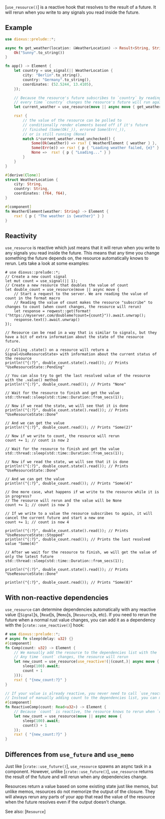 [`use_resource()`] is a reactive hook that resolves to the result of a future. It will rerun when you write to any signals you read inside the future.

## Example

```rust
use dioxus::prelude::*;

async fn get_weather(location: &WeatherLocation) -> Result<String, String> {
    Ok("Sunny".to_string())
}

fn app() -> Element {
    let country = use_signal(|| WeatherLocation {
        city: "Berlin".to_string(),
        country: "Germany".to_string(),
        coordinates: (52.5244, 13.4105),
    });

    // Because the resource's future subscribes to `country` by reading it (`country.read()`),
    // every time `country` changes the resource's future will run again and thus provide a new value.
    let current_weather = use_resource(move || async move { get_weather(&country()).await });

    rsx! {
        // the value of the resource can be polled to
        // conditionally render elements based off if it's future
        // finished (Some(Ok(_)), errored Some(Err(_)),
        // or is still running (None)
        match &*current_weather.read_unchecked() {
            Some(Ok(weather)) => rsx! { WeatherElement { weather } },
            Some(Err(e)) => rsx! { p { "Loading weather failed, {e}" } },
            None =>  rsx! { p { "Loading..." } }
        }
    }
}

#[derive(Clone)]
struct WeatherLocation {
    city: String,
    country: String,
    coordinates: (f64, f64),
}

#[component]
fn WeatherElement(weather: String) -> Element {
    rsx! { p { "The weather is {weather}" } }
}
```

## Reactivity

`use_resource` is reactive which just means that it will rerun when you write to any signals you read inside the future. This means that any time you change something the future depends on, the resource automatically knows to rerun. Lets take a look at some examples:

```rust, no_run
# use dioxus::prelude::*;
// Create a new count signal
let mut count = use_signal(|| 1);
// Create a new resource that doubles the value of count
let double_count = use_resource(move || async move {
    // Start a request to the server. We are reading the value of count in the format macro
    // Reading the value of count makes the resource "subscribe" to changes to count (when count changes, the resource will rerun)
    let response = reqwest::get(format!("https://myserver.com/doubleme?count={count}")).await.unwrap();
    response.text().await.unwrap()
});

// Resource can be read in a way that is similar to signals, but they have a bit of extra information about the state of the resource future.

// Calling .state() on a resource will return a Signal<UseResourceState> with information about the current status of the resource
println!("{:?}", double_count.state().read()); // Prints "UseResourceState::Pending"

// You can also try to get the last resolved value of the resource with the .value() method
println!("{:?}", double_count.read()); // Prints "None"

// Wait for the resource to finish and get the value
std::thread::sleep(std::time::Duration::from_secs(1));

// Now if we read the state, we will see that it is done
println!("{:?}", double_count.state().read()); // Prints "UseResourceState::Done"

// And we can get the value
println!("{:?}", double_count.read()); // Prints "Some(2)"

// Now if we write to count, the resource will rerun
count += 1; // count is now 2

// Wait for the resource to finish and get the value
std::thread::sleep(std::time::Duration::from_secs(1));

// Now if we read the state, we will see that it is done
println!("{:?}", double_count.state().read()); // Prints "UseResourceState::Done"

// And we can get the value
println!("{:?}", double_count.read()); // Prints "Some(4)"

// One more case, what happens if we write to the resource while it is in progress?
// The resource will rerun and the value will be None
count += 1; // count is now 3

// If we write to a value the resource subscribes to again, it will cancel the current future and start a new one
count += 1; // count is now 4

println!("{:?}", double_count.state().read()); // Prints "UseResourceState::Stopped"
println!("{:?}", double_count.read()); // Prints the last resolved value "Some(4)"

// After we wait for the resource to finish, we will get the value of only the latest future
std::thread::sleep(std::time::Duration::from_secs(1));

println!("{:?}", double_count.state().read()); // Prints "UseResourceState::Done"

println!("{:?}", double_count.read()); // Prints "Some(8)"
```

## With non-reactive dependencies

`use_resource` can determine dependencies automatically with any reactive value ([`Signal`]s, [`Read`]s, [`Memo`]s, [`Resource`]s, etc). If you need to rerun the future when a normal rust value changes, you can add it as a dependency with the [`crate::use_reactive()`] hook:

```rust
# use dioxus::prelude::*;
# async fn sleep(delay: u32) {}
#[component]
fn Comp(count: u32) -> Element {
    // We manually add the resource to the dependencies list with the `use_reactive` hook
    // Any time `count` changes, the resource will rerun
    let new_count = use_resource(use_reactive!(|(count,)| async move {
        sleep(100).await;
        count + 1
    }));
    rsx! { "{new_count:?}" }
}

// If your value is already reactive, you never need to call `use_reactive` manually
// Instead of manually adding count to the dependencies list, you can make your prop reactive by wrapping it in `Read`
#[component]
fn ReactiveComp(count: Read<u32>) -> Element {
    // Because `count` is reactive, the resource knows to rerun when `count` changes automatically
    let new_count = use_resource(move || async move {
        sleep(100).await;
        count() + 1
    });
    rsx! { "{new_count:?}" }
}
```

## Differences from `use_future` and `use_memo`

Just like [`crate::use_future()`], `use_resource` spawns an async task in a component. However, unlike [`crate::use_future()`], `use_resource` returns the result of the future and will rerun when any dependencies change.

Resources return a value based on some existing state just like memos, but unlike memos, resources do not memorize the output of the closure. They will always rerun any parts of your app that read the value of the resource when the future resolves even if the output doesn't change.

See also: [`Resource`]
